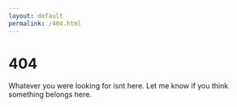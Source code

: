 ```yaml
---
layout: default
permalink: /404.html
---
```


# 404
Whatever you were looking for isnt here. Let me know if you think something belongs here.
